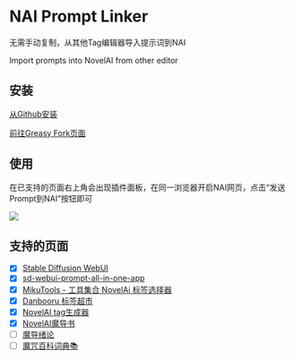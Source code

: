 # NAI Prompt Linker

无需手动复制，从其他Tag编辑器导入提示词到NAI

Import prompts into NovelAI from other editor
## 安装
[从Github安装](https://github.com/cpuopt/NAI-Prompt-Linker/raw/main/NAI-Prompt-Linker.user.js)

[前往Greasy Fork页面](https://greasyfork.org/scripts/487821)
## 使用
在已支持的页面右上角会出现插件面板，在同一浏览器开启NAI网页，点击“发送Prompt到NAI”按钮即可

![](https://p.inari.site/usr/369/65d4712bf3d73.png)

## 支持的页面

- [x] [Stable Diffusion WebUI](https://github.com/AUTOMATIC1111/stable-diffusion-webui)
- [x] [sd-webui-prompt-all-in-one-app](https://github.com/Physton/sd-webui-prompt-all-in-one-app)
- [x] [MikuTools - 工具集合 NovelAi 标签选择器](https://tools.miku.ac/novelai_tag/)
- [x] [Danbooru 标签超市](https://tags.novelai.dev/)
- [x] [NovelAI tag生成器](https://wolfchen.top/tag/)
- [x] [NovelAI魔导书](https://thereisnospon.github.io/NovelAiTag/)
- [ ] [魔导绪论](https://magic-tag.netlify.app/)
- [ ] [魔咒百科词典📚](https://aitag.top/)
